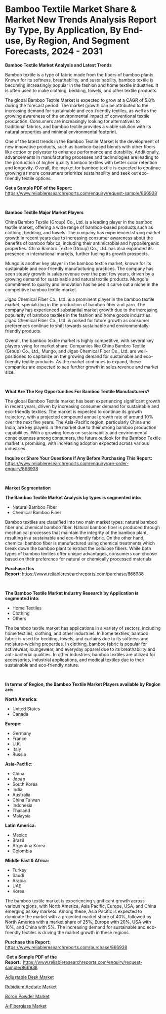 <p><h1>Bamboo Textile Market Share & Market New Trends Analysis Report By Type, By Application, By End-use, By Region, And Segment Forecasts, 2024 - 2031</h1></p><p><strong>Bamboo Textile Market Analysis and Latest Trends</strong></p>
<p><p>Bamboo textile is a type of fabric made from the fibers of bamboo plants. Known for its softness, breathability, and sustainability, bamboo textile is becoming increasingly popular in the fashion and home textile industries. It is often used to make clothing, bedding, towels, and other textile products.</p><p>The global Bamboo Textile Market is expected to grow at a CAGR of 5.8% during the forecast period. The market growth can be attributed to the increasing demand for sustainable and eco-friendly textiles, as well as the growing awareness of the environmental impact of conventional textile production. Consumers are increasingly looking for alternatives to traditional fabrics, and bamboo textile provides a viable solution with its natural properties and minimal environmental footprint.</p><p>One of the latest trends in the Bamboo Textile Market is the development of new innovative products, such as bamboo-based blends with other fibers like cotton or polyester to enhance performance and durability. Additionally, advancements in manufacturing processes and technologies are leading to the production of higher quality bamboo textiles with better color retention and longevity. Overall, the market for bamboo textile is expected to continue growing as more consumers prioritize sustainability and seek out eco-friendly textile options.</p></p>
<p><strong>Get a Sample PDF of the Report:&nbsp;</strong> <a href="https://www.reliableresearchreports.com/enquiry/request-sample/866938">https://www.reliableresearchreports.com/enquiry/request-sample/866938</a></p>
<p>&nbsp;</p>
<p><strong>Bamboo Textile Major Market Players</strong></p>
<p><p>China Bambro Textile (Group) Co., Ltd. is a leading player in the bamboo textile market, offering a wide range of bamboo-based products such as clothing, bedding, and towels. The company has experienced strong market growth in recent years due to increasing consumer awareness about the benefits of bamboo fabrics, including their antimicrobial and hypoallergenic properties. China Bambro Textile (Group) Co., Ltd. has also expanded its presence in international markets, further fueling its growth prospects.</p><p>Mungo is another key player in the bamboo textile market, known for its sustainable and eco-friendly manufacturing practices. The company has seen steady growth in sales revenue over the past few years, driven by a growing demand for sustainable and natural textile products. Mungo's commitment to quality and innovation has helped it carve out a niche in the competitive bamboo textile market.</p><p>Jigao Chemical Fiber Co., Ltd. is a prominent player in the bamboo textile market, specializing in the production of bamboo fiber and yarn. The company has experienced substantial market growth due to the increasing popularity of bamboo textiles in the fashion and home goods industries. Jigao Chemical Fiber Co., Ltd. is poised for future growth as consumer preferences continue to shift towards sustainable and environmentally-friendly products.</p><p>Overall, the bamboo textile market is highly competitive, with several key players vying for market share. Companies like China Bambro Textile (Group) Co., Ltd., Mungo, and Jigao Chemical Fiber Co., Ltd. are well-positioned to capitalize on the growing demand for sustainable and eco-friendly textile products. As the market continues to expand, these companies are expected to see further growth in sales revenue and market size.</p></p>
<p>&nbsp;</p>
<p><strong>What Are The Key Opportunities For Bamboo Textile Manufacturers?</strong></p>
<p><p>The global Bamboo Textile market has been experiencing significant growth in recent years, driven by increasing consumer demand for sustainable and eco-friendly textiles. The market is expected to continue its growth trajectory, with a projected compound annual growth rate of around 10% over the next five years. The Asia-Pacific region, particularly China and India, are key players in the market due to their strong bamboo production capabilities. With a growing focus on sustainability and environmental consciousness among consumers, the future outlook for the Bamboo Textile market is promising, with increasing adoption expected across various industries.</p></p>
<p><strong>Inquire or Share Your Questions If Any Before Purchasing This Report:</strong> <a href="https://www.reliableresearchreports.com/enquiry/pre-order-enquiry/866938">https://www.reliableresearchreports.com/enquiry/pre-order-enquiry/866938</a></p>
<p>&nbsp;</p>
<p><strong>Market Segmentation</strong></p>
<p><strong>The Bamboo Textile Market Analysis by types is segmented into:</strong></p>
<p><ul><li>Natural Bamboo Fiber</li><li>Chemical Bamboo Fiber</li></ul></p>
<p><p>Bamboo textiles are classified into two main market types: natural bamboo fiber and chemical bamboo fiber. Natural bamboo fiber is produced through mechanical processes that maintain the integrity of the bamboo plant, resulting in a sustainable and eco-friendly fabric. On the other hand, chemical bamboo fiber is manufactured using chemical treatments which break down the bamboo plant to extract the cellulose fibers. While both types of bamboo textiles offer unique advantages, consumers can choose based on their preference for natural or chemically processed materials.</p></p>
<p><strong>Purchase this Report:&nbsp;</strong><a href="https://www.reliableresearchreports.com/purchase/866938">https://www.reliableresearchreports.com/purchase/866938</a></p>
<p>&nbsp;</p>
<p><strong>The Bamboo Textile Market Industry Research by Application is segmented into:</strong></p>
<p><ul><li>Home Textiles</li><li>Clothing</li><li>Others</li></ul></p>
<p><p>The bamboo textile market has applications in a variety of sectors, including home textiles, clothing, and other industries. In home textiles, bamboo fabric is used for bedding, towels, and curtains due to its softness and moisture-wicking properties. In clothing, bamboo fabric is popular for activewear, loungewear, and everyday apparel due to its breathability and anti-bacterial qualities. In other industries, bamboo textiles are utilized for accessories, industrial applications, and medical textiles due to their sustainable and eco-friendly nature.</p></p>
<p>&nbsp;</p>
<p><strong>In terms of Region, the Bamboo Textile Market Players available by Region are:</strong></p>
<p>
    <p> <strong> North America: </strong>
        <ul>
            <li>United States</li>
            <li>Canada</li>
        </ul>
        </p> 
    <p> <strong> Europe: </strong>
        <ul>
            <li>Germany</li>
            <li>France</li>
            <li>U.K.</li>
            <li>Italy</li>
            <li>Russia</li>
        </ul>
        </p> 
    <p> <strong> Asia-Pacific: </strong>
        <ul>
            <li>China</li>
            <li>Japan</li>
            <li>South Korea</li>
            <li>India</li>
            <li>Australia</li>
            <li>China Taiwan</li>
            <li>Indonesia</li>
            <li>Thailand</li>
            <li>Malaysia</li>
        </ul>
        </p> 
    <p> <strong> Latin America: </strong>
        <ul>
            <li>Mexico</li>
            <li>Brazil</li>
            <li>Argentina Korea</li>
            <li>Colombia</li>
        </ul>
        </p> 
    <p> <strong> Middle East & Africa: </strong>
        <ul>
            <li>Turkey</li>
            <li>Saudi</li>
            <li>Arabia</li>
            <li>UAE</li>
            <li>Korea</li>
        </ul>
    </p>
    </p>
<p><p>The bamboo textile market is experiencing significant growth across various regions, with North America, Asia Pacific, Europe, USA, and China emerging as key markets. Among these, Asia Pacific is expected to dominate the market with a projected market share of 40%, followed by North America with a market share of 25%, Europe with 20%, USA with 10%, and China with 5%. The increasing demand for sustainable and eco-friendly textiles is driving the market growth in these regions.</p></p>
<p><strong>Purchase this Report: </strong><a href="https://www.reliableresearchreports.com/purchase/866938">https://www.reliableresearchreports.com/purchase/866938</a></p>
<p>&nbsp;<strong>Get a Sample PDF of the Report:&nbsp;&nbsp;</strong><a href="https://www.reliableresearchreports.com/enquiry/request-sample/866938">https://www.reliableresearchreports.com/enquiry/request-sample/866938</a></p>
<p><strong></strong></p>
<p><p><a href="https://spotless-saver-8fd.notion.site/Insights-into-Adjustable-Desk-Market-Size-Analysing-Market-Share-Trends-and-Growth-from-2024-to-2-7d1e7def9c6f497a88add534c7eb9311">Adjustable Desk Market</a></p><p><a href="https://github.com/nathandecarvalho/Market-Research-Report-List-2/blob/main/rubidium-acetate-market.md">Rubidium Acetate Market</a></p><p><a href="https://github.com/kosella/Market-Research-Report-List-2/blob/main/boron-powder-market.md">Boron Powder Market</a></p><p><a href="https://view.publitas.com/reportprime-1/a-fiberglass-market-offers-provide-insightful-data-for-the-time-period-from-2024-to-2031-and-also-provide-analysis-based-on-application-type-and-region/">A-Fiberglass Market</a></p></p>